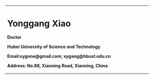 <table border="0">
  <tr>
    <td width= "75%">
      <h1>Yonggang Xiao</h1>
      <p><b>Doctor</b></p>
      <p><b>Hubei University of Science and Technology</b></p>
      <p><b>Email:xygone@gmail.com; xygang@hbust.edu.cn</b></p>
      <p><b>Address: No.88, Xianning Road, Xianning, China </b></p>
     </td>
    <td width="25%" >
      <img src="/xiao.png" width="100%”>
    </td>
  </tr>
</table>
Personal introduction
Yonggang Xiao received his MS degree in control theory and control engineering from China Three Gorges University in 2005 and PhD degree in computer science from Chongqing University of Posts and Telecommunications in 2020. He currently works as a lecturer in Hubei University of Science and Technology. His research interests include trust management, network security, and intelligent transportation system.
Papers published in recent years are as follows:
[1] Xiao Y., Liu Y. BayesTrust and VehicleRank: Constructing an Implicit Web of Trust in VANET[J]. IEEE Transactions on Vehicular Technology, 2019, 68(3):2850-2864.
[2] Xiao Y., Liu Y., Li T. Edge Computing and Blockchain for Quick Fake News Detection in IoV[J]. Sensors, 2020, 20(16):4360.
[3] Xiao Y., Liu Y., Song X., Wu Y. Linked vehicle model: A simple car-following model for automated vehicles[J]. Proceedings of the Institution of Mechanical Engineers, Part D: Journal of Automobile Engineering, 2020.
[4] Xiao Y., Xu B., Jiang W., Wu Y. The HealthChain Blockchain for Electronic Health Records: Development Study[J]. Journal of Medical Internet Research. 2021, 23(1):e13556.

